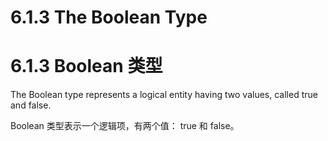 # 6.1.3 The Boolean Type

# 6.1.3 Boolean 类型

The Boolean type represents a logical entity having two values, called true and false.

Boolean 类型表示一个逻辑项，有两个值： true 和 false。
